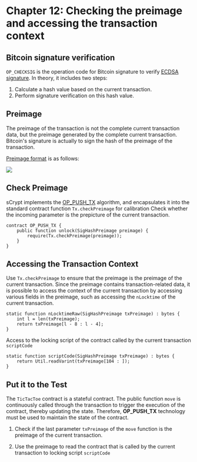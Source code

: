 # Chapter 12: Checking the preimage and accessing the transaction context

## Bitcoin signature verification

`OP_CHECKSIG` is the operation code for Bitcoin signature to verify [ECDSA signature](https://en.wikipedia.org/wiki/Elliptic_Curve_Digital_Signature_Algorithm). In theory, it includes two steps:


1. Calculate a hash value based on the current transaction.
2. Perform signature verification on this hash value.

## Preimage

The preimage of the transaction is not the complete current transaction data, but the preimage generated by the complete current transaction. Bitcoin's signature is actually to sign the hash of the preimage of the transaction.

[Preimage format](https://github.com/bitcoin-sv/bitcoin-sv/blob/master/doc/abc/replay-protected-sighash.md#digest-algorithm) is as follows:

![](https://img-blog.csdnimg.cn/20200712222718698.png?x-oss-process=image/watermark,type_ZmFuZ3poZW5naGVpdGk,shadow_10,text_aHR0cHM6Ly9ibG9nLmNzZG4ubmV0L2ZyZWVkb21oZXJv,size_16,color_FFFFFF,t_70#pic_center)

## Check Preimage

sCrypt implements the [OP_PUSH_TX](https://xiaohuiliu.medium.com/op-push-tx-3d3d279174c1) algorithm, and encapsulates it into the standard contract function `Tx.checkPreimage` for calibration Check whether the incoming parameter is the prepicture of the current transaction.

```solidity
contract OP_PUSH_TX {
    public function unlock(SigHashPreimage preimage) { 
        require(Tx.checkPreimage(preimage));
    }
}
```


## Accessing the Transaction Context

Use `Tx.checkPreimage` to ensure that the preimage is the preimage of the current transaction. Since the preimage contains transaction-related data, it is possible to access the context of the current transaction by accessing various fields in the preimage, such as accessing the `nLocktime` of the current transaction.

```solidity
static function nLocktimeRaw(SigHashPreimage txPreimage) : bytes {
    int l = len(txPreimage);
    return txPreimage[l - 8 : l - 4];
}

```

Access to the locking script of the contract called by the current transaction `scriptCode`

```solidity
static function scriptCode(SigHashPreimage txPreimage) : bytes {
    return Util.readVarint(txPreimage[104 : ]);
}

```


## Put it to the Test

The `TicTacToe` contract is a stateful contract. The public function `move` is continuously called through the transaction to trigger the execution of the contract, thereby updating the state.
Therefore, **OP_PUSH_TX** technology must be used to maintain the state of the contract.

1. Check if the last parameter `txPreimage` of the `move` function is the preimage of the current transaction.

2. Use the preimage to read the contract that is called by the current transaction to locking script `scriptCode`

